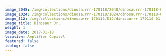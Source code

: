 ```yaml
---
image_2048: /img/collections/dinosaurrr-170118/2048/dinosaurrr-170118-01.jpg
image_1024: /img/collections/dinosaurrr-170118/1024/dinosaurrr-170118-01.jpg
image_512: /img/collections/dinosaurrr-170118/512/dinosaurrr-170118-01.jpg
image_title: Dinosaur Jr.
weight: 1
image_date: 2017-01-18
location: Amplifier Capitol
featured: false
isblog: false
---
```

